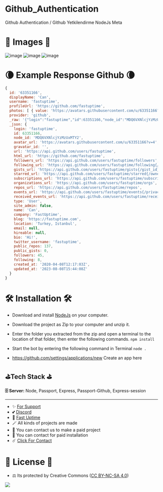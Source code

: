 # Github_Authentication
Github  Authentication / Github Yetkilendirme NodeJs Meta

# 🎈 Images 🎈

![image](https://github.com/fastuptime/Github_Authentication/assets/63351166/297afcc7-8d33-4e84-805e-f8b77f05787a)
![image](https://github.com/fastuptime/Github_Authentication/assets/63351166/feaa90d8-4706-4e5f-a908-872790de5244)
![image](https://github.com/fastuptime/Github_Authentication/assets/63351166/52a33a3b-15db-47a8-b3cc-420bba101807)

# 🌘 Example Response Github 🌘

```js
{
  id: '63351166',
  displayName: 'Can',
  username: 'fastuptime',
  profileUrl: 'https://github.com/fastuptime',
  photos: [ { value: 'https://avatars.githubusercontent.com/u/63351166?v=4' } ],
  provider: 'github',
  _raw: '{"login":"fastuptime","id":63351166,"node_id":"MDQ6VXNlcjYzMzUxMTY2","avatar_url":"https://avatars.githubusercontent.com/u/63351166?v=4","gravatar_id":"","url":"https://api.github.com/users/fastuptime","html_url":"https://github.com/fastuptime","followers_url":"https://api.github.com/users/fastuptime/followers","following_url":"https://api.github.com/users/fastuptime/following{/other_user}","gists_url":"https://api.github.com/users/fastuptime/gists{/gist_id}","starred_url":"https://api.github.com/users/fastuptime/starred{/owner}{/repo}","subscriptions_url":"https://api.github.com/users/fastuptime/subscriptions","organizations_url":"https://api.github.com/users/fastuptime/orgs","repos_url":"https://api.github.com/users/fastuptime/repos","events_url":"https://api.github.com/users/fastuptime/events{/privacy}","received_events_url":"https://api.github.com/users/fastuptime/received_events","type":"User","site_admin":false,"name":"Can","company":"FastUptime","blog":"https://fastuptime.com","location":"Turkey, Istanbul","email":null,"hireable":null,"bio":"Hi!","twitter_username":"fastuptime","public_repos":137,"public_gists":0,"followers":45,"following":8,"created_at":"2020-04-08T12:17:03Z","updated_at":"2023-08-08T15:44:08Z"}',
  _json: {
    login: 'fastuptime',
    id: 63351166,
    node_id: 'MDQ6VXNlcjYzMzUxMTY2',
    avatar_url: 'https://avatars.githubusercontent.com/u/63351166?v=4',
    gravatar_id: '',
    url: 'https://api.github.com/users/fastuptime',
    html_url: 'https://github.com/fastuptime',
    followers_url: 'https://api.github.com/users/fastuptime/followers',
    following_url: 'https://api.github.com/users/fastuptime/following{/other_user}',
    gists_url: 'https://api.github.com/users/fastuptime/gists{/gist_id}',
    starred_url: 'https://api.github.com/users/fastuptime/starred{/owner}{/repo}',
    subscriptions_url: 'https://api.github.com/users/fastuptime/subscriptions',
    organizations_url: 'https://api.github.com/users/fastuptime/orgs',
    repos_url: 'https://api.github.com/users/fastuptime/repos',
    events_url: 'https://api.github.com/users/fastuptime/events{/privacy}',
    received_events_url: 'https://api.github.com/users/fastuptime/received_events',
    type: 'User',
    site_admin: false,
    name: 'Can',
    company: 'FastUptime',
    blog: 'https://fastuptime.com',
    location: 'Turkey, Istanbul',
    email: null,
    hireable: null,
    bio: 'Hi!',
    twitter_username: 'fastuptime',
    public_repos: 137,
    public_gists: 0,
    followers: 45,
    following: 8,
    created_at: '2020-04-08T12:17:03Z',
    updated_at: '2023-08-08T15:44:08Z'
  }
}
```

# 🛠️ Installation 🛠️

- Download and install [NodeJs](https://nodejs.org/en/download) on your computer.
- Download the project as Zip to your computer and unzip it.
- Enter the folder you extracted from the zip and open a terminal to the location of that folder, then enter the following commands.
`npm install`
- Start the bot by entering the following command in Terminal
`node .`

- https://github.com/settings/applications/new Create an app here

## ⛳Tech Stack ⛳

**🗄️ Server:** Node, Passport, Express, Passport-Github, Express-session

---
- ✨ [For Support](https://github.com/sponsors/fastuptime) <br>
- 💕 [Discord](https://fastuptime.com/discord)<br>
- 🏓 [Fast Uptime](https://fastuptime.com/)<br>
- 🪄 All kinds of projects are made <br>
- 🧨 You can contact us to make a paid project<br>
- 💸 You can contact for paid installation<br>
- ☄️ [Click For Contact](mailto:fastuptime@gmail.com)<br>

# 🎯 License 🎯
- ⚖️ Its protected by Creative Commons ([CC BY-NC-SA 4.0](https://creativecommons.org/licenses/by-nc-sa/4.0/))

<a href="https://creativecommons.org/licenses/by-nc-sa/4.0/" title="BYNCSA40"><img src="https://licensebuttons.net/l/by-nc-sa/4.0/88x31.png"></a>
